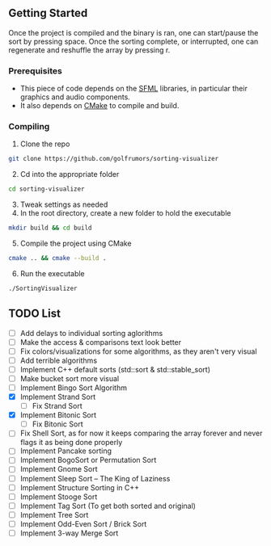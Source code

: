 ## Getting Started
Once the project is compiled and the binary is ran, one can start/pause the sort by pressing space.
Once the sorting complete, or interrupted, one can regenerate and reshuffle the array by pressing r.

### Prerequisites
* This piece of code depends on the [SFML](https://www.sfml-dev.org/) libraries, in particular their graphics and audio components.
* It also depends on [CMake](https://cmake.org/) to compile and build.

### Compiling
1. Clone the repo
```sh
git clone https://github.com/golfrumors/sorting-visualizer
```
2. Cd into the appropriate folder
```sh
cd sorting-visualizer
```
3. Tweak settings as needed
4. In the root directory, create a new folder to hold the executable
```sh
mkdir build && cd build
```
5. Compile the project using CMake
```sh
cmake .. && cmake --build .
```
6. Run the executable
```sh
./SortingVisualizer
```

## TODO List
- [ ] Add delays to individual sorting aglorithms
- [ ] Make the access & comparisons text look better
- [ ] Fix colors/visualizations for some algorithms, as they aren't very visual
- [ ] Add terrible algorithms
- [ ] Implement C++ default sorts (std::sort & std::stable_sort)
- [ ] Make bucket sort more visual
- [ ] Implement Bingo Sort Algorithm
- [x] Implement Strand Sort
    - [ ] Fix Strand Sort
- [x] Implement Bitonic Sort
    - [ ] Fix Bitonic Sort
- [ ] Fix Shell Sort, as for now it keeps comparing the array forever and never flags it as being done properly
- [ ] Implement Pancake sorting
- [ ] Implement BogoSort or Permutation Sort
- [ ] Implement Gnome Sort
- [ ] Implement Sleep Sort – The King of Laziness
- [ ] Implement Structure Sorting in C++
- [ ] Implement Stooge Sort
- [ ] Implement Tag Sort (To get both sorted and original)
- [ ] Implement Tree Sort
- [ ] Implement Odd-Even Sort / Brick Sort
- [ ] Implement 3-way Merge Sort
